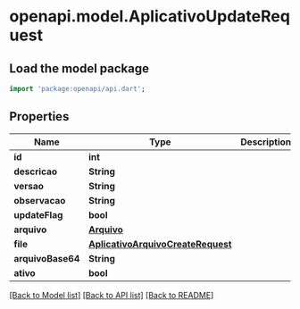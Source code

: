 # openapi.model.AplicativoUpdateRequest

## Load the model package
```dart
import 'package:openapi/api.dart';
```

## Properties
Name | Type | Description | Notes
------------ | ------------- | ------------- | -------------
**id** | **int** |  | [optional] 
**descricao** | **String** |  | [optional] 
**versao** | **String** |  | [optional] 
**observacao** | **String** |  | [optional] 
**updateFlag** | **bool** |  | [optional] 
**arquivo** | [**Arquivo**](Arquivo.md) |  | [optional] 
**file** | [**AplicativoArquivoCreateRequest**](AplicativoArquivoCreateRequest.md) |  | [optional] 
**arquivoBase64** | **String** |  | [optional] 
**ativo** | **bool** |  | [optional] 

[[Back to Model list]](../README.md#documentation-for-models) [[Back to API list]](../README.md#documentation-for-api-endpoints) [[Back to README]](../README.md)


